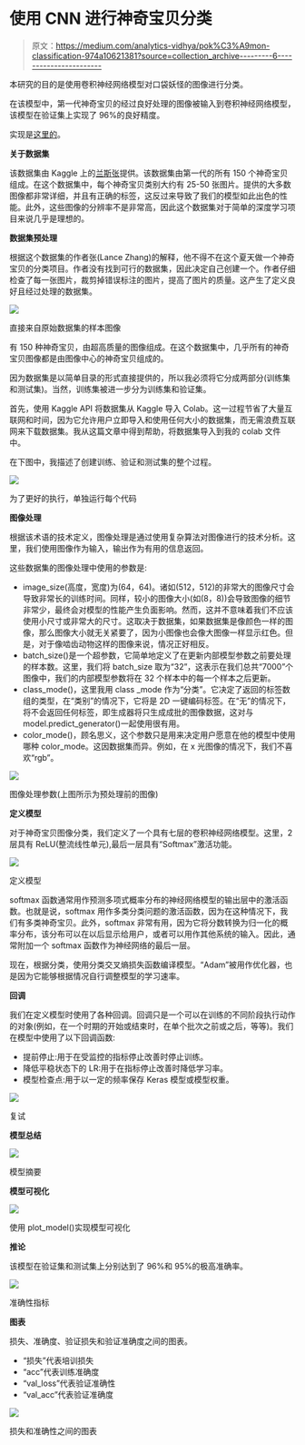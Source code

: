 # 使用 CNN 进行神奇宝贝分类

> 原文：<https://medium.com/analytics-vidhya/pok%C3%A9mon-classification-974a10621381?source=collection_archive---------6----------------------->

本研究的目的是使用卷积神经网络模型对口袋妖怪的图像进行分类。

在该模型中，第一代神奇宝贝的经过良好处理的图像被输入到卷积神经网络模型，该模型在验证集上实现了 96%的良好精度。

实现是[这里的](https://colab.research.google.com/drive/1a5FPyRIa8XREa9EmeXGv5rga5djUmmhJ?usp=sharing)。

**关于数据集**

该数据集由 Kaggle 上的[兰斯张](https://www.kaggle.com/lantian773030/pokemonclassification)提供。该数据集由第一代的所有 150 个神奇宝贝组成。在这个数据集中，每个神奇宝贝类别大约有 25-50 张图片。提供的大多数图像都非常详细，并且有正确的标签，这反过来导致了我们的模型如此出色的性能。此外，这些图像的分辨率不是非常高，因此这个数据集对于简单的深度学习项目来说几乎是理想的。

**数据集预处理**

根据这个数据集的作者张(Lance Zhang)的解释，他不得不在这个夏天做一个神奇宝贝的分类项目。作者没有找到可行的数据集，因此决定自己创建一个。作者仔细检查了每一张图片，裁剪掉错误标注的图片，提高了图片的质量。这产生了定义良好且经过处理的数据集。

![](img/d6f76422fd56aa51889221e2074cb415.png)

直接来自原始数据集的样本图像

有 150 种神奇宝贝，由超高质量的图像组成。在这个数据集中，几乎所有的神奇宝贝图像都是由图像中心的神奇宝贝组成的。

因为数据集是以简单目录的形式直接提供的，所以我必须将它分成两部分(训练集和测试集)。当然，训练集被进一步分为训练集和验证集。

首先，使用 Kaggle API 将数据集从 Kaggle 导入 Colab。这一过程节省了大量互联网和时间，因为它允许用户立即导入和使用任何大小的数据集，而无需浪费互联网来下载数据集。我从这篇文章中得到帮助，将数据集导入到我的 colab 文件中。

在下图中，我描述了创建训练、验证和测试集的整个过程。

![](img/669d5486abb1ed19df2022323eddf808.png)

为了更好的执行，单独运行每个代码

**图像处理**

根据该术语的技术定义，图像处理是通过使用复杂算法对图像进行的技术分析。这里，我们使用图像作为输入，输出作为有用的信息返回。

这些数据集的图像处理中使用的参数是:

*   image_size(高度，宽度)为(64，64)。诸如(512，512)的非常大的图像尺寸会导致非常长的训练时间。同样，较小的图像大小(如(8，8))会导致图像的细节非常少，最终会对模型的性能产生负面影响。然而，这并不意味着我们不应该使用小尺寸或非常大的尺寸。这取决于数据集，如果数据集是像颜色一样的图像，那么图像大小就无关紧要了，因为小图像也会像大图像一样显示红色。但是，对于像啮齿动物这样的图像来说，情况正好相反。
*   batch_size()是一个超参数，它简单地定义了在更新内部模型参数之前要处理的样本数。这里，我们将 batch_size 取为“32”，这表示在我们总共“7000”个图像中，我们的内部模型参数将在 32 个样本中的每一个样本之后更新。
*   class_mode()，这里我用 class _mode 作为“分类”。它决定了返回的标签数组的类型，在“类别”的情况下，它将是 2D 一键编码标签。在“无”的情况下，将不会返回任何标签，即生成器将只生成成批的图像数据，这对与 model.predict_generator()一起使用很有用。
*   color_mode()，顾名思义，这个参数只是用来决定用户愿意在他的模型中使用哪种 color_mode。这因数据集而异。例如，在 x 光图像的情况下，我们不喜欢“rgb”。

![](img/f7c181971ea1c81e30bcc914b8066b87.png)

图像处理参数(上图所示为预处理前的图像)

**定义模型**

对于神奇宝贝图像分类，我们定义了一个具有七层的卷积神经网络模型。这里，2 层具有 ReLU(整流线性单元),最后一层具有“Softmax”激活功能。

![](img/8e417080171b0882b1f0e0c80155e1d6.png)

定义模型

softmax 函数通常用作预测多项式概率分布的神经网络模型的输出层中的激活函数。也就是说，softmax 用作多类分类问题的激活函数，因为在这种情况下，我们有多类神奇宝贝。此外，softmax 非常有用，因为它将分数转换为归一化的概率分布，该分布可以在以后显示给用户，或者可以用作其他系统的输入。因此，通常附加一个 softmax 函数作为神经网络的最后一层。

现在，根据分类，使用分类交叉熵损失函数编译模型。“Adam”被用作优化器，也是因为它能够根据情况自行调整模型的学习速率。

**回调**

我们在定义模型时使用了各种回调。回调只是一个可以在训练的不同阶段执行动作的对象(例如，在一个时期的开始或结束时，在单个批次之前或之后，等等)。我们在模型中使用了以下回调函数:

*   提前停止:用于在受监控的指标停止改善时停止训练。
*   降低平稳状态下的 LR:用于在指标停止改善时降低学习率。
*   模型检查点:用于以一定的频率保存 Keras 模型或模型权重。

![](img/e37ec15155226e5a70dc225050ee8345.png)

复试

**模型总结**

![](img/c4f28de0dcd7e8c5e1ccd595874eee54.png)

模型摘要

**模型可视化**

![](img/5971ed7876d981b9e9a0330e04e54f44.png)

使用 plot_model()实现模型可视化

**推论**

该模型在验证集和测试集上分别达到了 96%和 95%的极高准确率。

![](img/842ff5fabe80c0abd709b2b90d0c6ac0.png)

准确性指标

**图表**

损失、准确度、验证损失和验证准确度之间的图表。

*   “损失”代表培训损失
*   “acc”代表训练准确度
*   “val_loss”代表验证准确性
*   “val_acc”代表验证准确度

![](img/7eb62296d1cccebb5b90e040a00393b7.png)

损失和准确性之间的图表